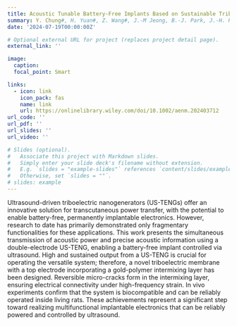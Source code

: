 ```yaml
---
title: Acoustic Tunable Battery-Free Implants Based on Sustainable Triboelectric Nanogenerators With Metal-Polymer Intermixing Layers
summary: Y. Chung#, H. Yuan#, Z. Wang#, J.-M Jeong, B.-J. Park, J.-H. Hwang, B.-O. Choi, H. Park, Y.-J. Kim*, K. Dai*, S.-W. Kim*, **Advanced Energy Materials**, accepted.
date: '2024-07-19T00:00:00Z'

# Optional external URL for project (replaces project detail page).
external_link: ''

image:
  caption:   
  focal_point: Smart

links:
  - icon: link
    icon_pack: fas
    name: link
    url: https://onlinelibrary.wiley.com/doi/10.1002/aenm.202403712
url_code: ''
url_pdf: ''
url_slides: ''
url_video: ''

# Slides (optional).
#   Associate this project with Markdown slides.
#   Simply enter your slide deck's filename without extension.
#   E.g. `slides = "example-slides"` references `content/slides/example-slides.md`.
#   Otherwise, set `slides = ""`.
# slides: example
---
```


Ultrasound-driven triboelectric nanogenerators (US-TENGs) offer an innovative solution for transcutaneous power transfer, with the potential to enable battery-free, permanently implantable electronics. However, research to date has primarily demonstrated only fragmentary functionalities for these applications. This work presents the simultaneous transmission of acoustic power and precise acoustic information using a double-electrode US-TENG, enabling a battery-free implant controlled via ultrasound. High and sustained output from a US-TENG is crucial for operating the versatile system; therefore, a novel triboelectric membrane with a top electrode incorporating a gold-polymer intermixing layer has been designed. Reversible micro-cracks form in the intermixing layer, ensuring electrical connectivity under high-frequency strain. In vivo experiments confirm that the system is biocompatible and can be reliably operated inside living rats. These achievements represent a significant step toward realizing multifunctional implantable electronics that can be reliably powered and controlled by ultrasound.